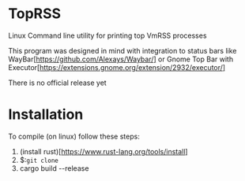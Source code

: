 # TopRSS

Linux Command line utility for printing top VmRSS processes

This program was designed in mind with integration to status bars like WayBar[https://github.com/Alexays/Waybar/] or Gnome Top Bar with Executor[https://extensions.gnome.org/extension/2932/executor/]

There is no official release yet

# Installation

To compile (on linux) follow these steps:
1. (install rust)[https://www.rust-lang.org/tools/install]
2. $:```git clone ```
3. cargo build --release